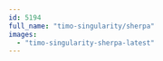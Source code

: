 ```yaml
---
id: 5194
full_name: "timo-singularity/sherpa"
images: 
  - "timo-singularity-sherpa-latest"
---
```

